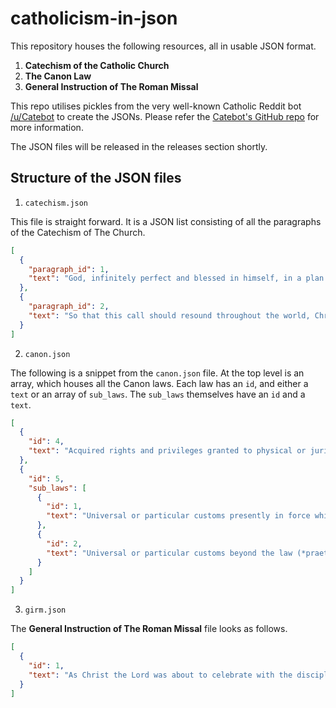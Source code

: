 # catholicism-in-json

This repository houses the following resources, all in usable JSON format.

1. __Catechism of the Catholic Church__
2. __The Canon Law__
3. __General Instruction of The Roman Missal__

This repo utilises pickles from the
very well-known Catholic Reddit bot [/u/Catebot](https://www.reddit.com/user/Catebot/) to create the JSONs. Please refer
the [Catebot's GitHub repo](https://github.com/konohitowa/catebot) for more information.

The JSON files will be released in the releases section shortly.

## Structure of the JSON files

1. `catechism.json`

This file is straight forward. It is a JSON list consisting of all the paragraphs of the Catechism of The Church.

```json
[
  {
    "paragraph_id": 1,
    "text": "God, infinitely perfect and blessed in himself, in a plan of sheer goodness freely created man to make him share in his own blessed life. For this reason, at every time and in every place, God draws close to man. He calls man to seek him, to know him, to love him with all his strength. He calls together all men, scattered and divided by sin, into the unity of his family, the Church. To accomplish this, when the fullness of time had come, God sent his Son as Redeemer and Savior. In his Son and through him, he invites men to become, in the Holy Spirit, his adopted children and thus heirs of his blessed life.\n"
  },
  {
    "paragraph_id": 2,
    "text": "So that this call should resound throughout the world, Christ sent forth the apostles he had chosen, commissioning them to proclaim the gospel: \"Go therefore and make disciples of all nations, baptizing them in the name of the Father and of the Son and of the Holy Spirit, teaching them to observe all that I have commanded you; and lo, I am with you always, to the close of the age.\" Strengthened by this mission, the apostles \"went forth and preached everywhere, while the Lord worked with them and confirmed the message by the signs that attended it.\"\n"
  }
]
```

2. `canon.json`

The following is a snippet from the `canon.json` file.
At the top level is an array, which houses all the Canon laws.
Each law has an `id`, and either a `text` or an array of `sub_laws`.
The `sub_laws` themselves have an `id` and a `text`.

```json
[
  {
    "id": 4,
    "text": "Acquired rights and privileges granted to physical or juridic persons up to this time by the Apostolic See remain intact if they are in use and have not been revoked, unless the canons of this Code expressly revoke them.\n\n"
  },
  {
    "id": 5,
    "sub_laws": [
      {
        "id": 1,
        "text": "Universal or particular customs presently in force which are contrary to the prescripts of these canons and are reprobated by the canons of this Code are absolutely suppressed and are not permitted to revive in the future. Other contrary customs are also considered suppressed unless the Code expressly provides otherwise or unless they are centenary or immemorial customs which can be tolerated if, in the judgment of the ordinary, they cannot be removed due to the circumstances of places and persons.\n\n"
      },
      {
        "id": 2,
        "text": "Universal or particular customs beyond the law (*praeter ius*) which are in force until now are preserved.\n\n"
      }
    ]
  }
]
```

3. `girm.json`

The __General Instruction of The Roman Missal__ file looks as follows.

```json
[
  {
    "id": 1,
    "text": "As Christ the Lord was about to celebrate with the disciples the paschal supper in which he instituted the Sacrifice of his Body and Blood, he commanded that a large, furnished upper room be prepared (Lk 22:12). Indeed, the Church has always judged that this command also applied to herself whenever she decided about things related to the disposition of people's minds, and of places, rites, and texts for the Celebration of the Most Holy Eucharist. The present norms, too, prescribed in keeping with the will of the Second Vatican Council, together with the new Missal with which the Church of the Roman Rite will henceforth celebrate the Mass, are again a demonstration of this same solicitude of the Church, of her faith and her unaltered love for the supreme mystery of the Eucharist, and also attest to her continuous and consistent tradition, even though certain new elements have been introduced.\n\n"
  }
]
```


